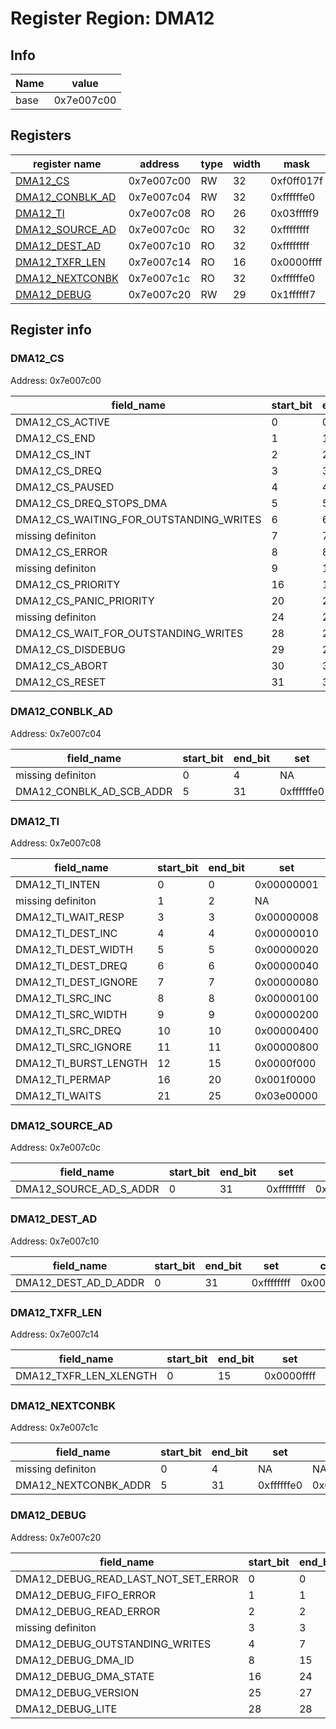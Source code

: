 # Register Region: DMA12


## Info

| Name | value |
| --- | --- |
| base | 0x7e007c00 |

## Registers

| register name | address | type | width | mask | reset |
| --- | --- | --- | --- | --- | --- |
| [DMA12_CS](#dma12_cs) | 0x7e007c00 | RW | 32 | 0xf0ff017f | 0000000000 |
| [DMA12_CONBLK_AD](#dma12_conblk_ad) | 0x7e007c04 | RW | 32 | 0xffffffe0 | 0000000000 |
| [DMA12_TI](#dma12_ti) | 0x7e007c08 | RO | 26 | 0x03fffff9 |  |
| [DMA12_SOURCE_AD](#dma12_source_ad) | 0x7e007c0c | RO | 32 | 0xffffffff |  |
| [DMA12_DEST_AD](#dma12_dest_ad) | 0x7e007c10 | RO | 32 | 0xffffffff |  |
| [DMA12_TXFR_LEN](#dma12_txfr_len) | 0x7e007c14 | RO | 16 | 0x0000ffff |  |
| [DMA12_NEXTCONBK](#dma12_nextconbk) | 0x7e007c1c | RO | 32 | 0xffffffe0 |  |
| [DMA12_DEBUG](#dma12_debug) | 0x7e007c20 | RW | 29 | 0x1ffffff7 | 0000000000 |

## Register info


### DMA12_CS
 Address: 0x7e007c00

| field_name | start_bit | end_bit | set | clear | reset |
| --- | --- | --- | --- | --- | --- |
| DMA12_CS_ACTIVE | 0 | 0 | 0x00000001 | 0xfffffffe | 0x0 |
| DMA12_CS_END | 1 | 1 | 0x00000002 | 0xfffffffd | 0x0 |
| DMA12_CS_INT | 2 | 2 | 0x00000004 | 0xfffffffb | 0x0 |
| DMA12_CS_DREQ | 3 | 3 | 0x00000008 | 0xfffffff7 | 0x0 |
| DMA12_CS_PAUSED | 4 | 4 | 0x00000010 | 0xffffffef | 0x0 |
| DMA12_CS_DREQ_STOPS_DMA | 5 | 5 | 0x00000020 | 0xffffffdf | 0x0 |
| DMA12_CS_WAITING_FOR_OUTSTANDING_WRITES | 6 | 6 | 0x00000040 | 0xffffffbf | 0x0 |
| missing definiton | 7 | 7 | NA | NA | NA |
| DMA12_CS_ERROR | 8 | 8 | 0x00000100 | 0xfffffeff | 0x0 |
| missing definiton | 9 | 15 | NA | NA | NA |
| DMA12_CS_PRIORITY | 16 | 19 | 0x000f0000 | 0xfff0ffff | 0x0 |
| DMA12_CS_PANIC_PRIORITY | 20 | 23 | 0x00f00000 | 0xff0fffff | 0x0 |
| missing definiton | 24 | 27 | NA | NA | NA |
| DMA12_CS_WAIT_FOR_OUTSTANDING_WRITES | 28 | 28 | 0x10000000 | 0xefffffff | 0x0 |
| DMA12_CS_DISDEBUG | 29 | 29 | 0x20000000 | 0xdfffffff | 0x0 |
| DMA12_CS_ABORT | 30 | 30 | 0x40000000 | 0xbfffffff | 0x0 |
| DMA12_CS_RESET | 31 | 31 | 0x80000000 | 0x7fffffff | 0x0 |

### DMA12_CONBLK_AD
 Address: 0x7e007c04

| field_name | start_bit | end_bit | set | clear | reset |
| --- | --- | --- | --- | --- | --- |
| missing definiton | 0 | 4 | NA | NA | NA |
| DMA12_CONBLK_AD_SCB_ADDR | 5 | 31 | 0xffffffe0 | 0x0000001f | 0x0 |

### DMA12_TI
 Address: 0x7e007c08

| field_name | start_bit | end_bit | set | clear | reset |
| --- | --- | --- | --- | --- | --- |
| DMA12_TI_INTEN | 0 | 0 | 0x00000001 | 0xfffffffe |  |
| missing definiton | 1 | 2 | NA | NA | NA |
| DMA12_TI_WAIT_RESP | 3 | 3 | 0x00000008 | 0xfffffff7 |  |
| DMA12_TI_DEST_INC | 4 | 4 | 0x00000010 | 0xffffffef |  |
| DMA12_TI_DEST_WIDTH | 5 | 5 | 0x00000020 | 0xffffffdf |  |
| DMA12_TI_DEST_DREQ | 6 | 6 | 0x00000040 | 0xffffffbf |  |
| DMA12_TI_DEST_IGNORE | 7 | 7 | 0x00000080 | 0xffffff7f |  |
| DMA12_TI_SRC_INC | 8 | 8 | 0x00000100 | 0xfffffeff |  |
| DMA12_TI_SRC_WIDTH | 9 | 9 | 0x00000200 | 0xfffffdff |  |
| DMA12_TI_SRC_DREQ | 10 | 10 | 0x00000400 | 0xfffffbff |  |
| DMA12_TI_SRC_IGNORE | 11 | 11 | 0x00000800 | 0xfffff7ff |  |
| DMA12_TI_BURST_LENGTH | 12 | 15 | 0x0000f000 | 0xffff0fff |  |
| DMA12_TI_PERMAP | 16 | 20 | 0x001f0000 | 0xffe0ffff |  |
| DMA12_TI_WAITS | 21 | 25 | 0x03e00000 | 0xfc1fffff |  |

### DMA12_SOURCE_AD
 Address: 0x7e007c0c

| field_name | start_bit | end_bit | set | clear | reset |
| --- | --- | --- | --- | --- | --- |
| DMA12_SOURCE_AD_S_ADDR | 0 | 31 | 0xffffffff | 0x00000000 |  |

### DMA12_DEST_AD
 Address: 0x7e007c10

| field_name | start_bit | end_bit | set | clear | reset |
| --- | --- | --- | --- | --- | --- |
| DMA12_DEST_AD_D_ADDR | 0 | 31 | 0xffffffff | 0x00000000 |  |

### DMA12_TXFR_LEN
 Address: 0x7e007c14

| field_name | start_bit | end_bit | set | clear | reset |
| --- | --- | --- | --- | --- | --- |
| DMA12_TXFR_LEN_XLENGTH | 0 | 15 | 0x0000ffff | 0xffff0000 |  |

### DMA12_NEXTCONBK
 Address: 0x7e007c1c

| field_name | start_bit | end_bit | set | clear | reset |
| --- | --- | --- | --- | --- | --- |
| missing definiton | 0 | 4 | NA | NA | NA |
| DMA12_NEXTCONBK_ADDR | 5 | 31 | 0xffffffe0 | 0x0000001f |  |

### DMA12_DEBUG
 Address: 0x7e007c20

| field_name | start_bit | end_bit | set | clear | reset |
| --- | --- | --- | --- | --- | --- |
| DMA12_DEBUG_READ_LAST_NOT_SET_ERROR | 0 | 0 | 0x00000001 | 0xfffffffe | 0x0 |
| DMA12_DEBUG_FIFO_ERROR | 1 | 1 | 0x00000002 | 0xfffffffd | 0x0 |
| DMA12_DEBUG_READ_ERROR | 2 | 2 | 0x00000004 | 0xfffffffb | 0x0 |
| missing definiton | 3 | 3 | NA | NA | NA |
| DMA12_DEBUG_OUTSTANDING_WRITES | 4 | 7 | 0x000000f0 | 0xffffff0f | 0x0 |
| DMA12_DEBUG_DMA_ID | 8 | 15 | 0x0000ff00 | 0xffff00ff | 0x0 |
| DMA12_DEBUG_DMA_STATE | 16 | 24 | 0x01ff0000 | 0xfe00ffff | 0x0 |
| DMA12_DEBUG_VERSION | 25 | 27 | 0x0e000000 | 0xf1ffffff | 0x0 |
| DMA12_DEBUG_LITE | 28 | 28 | 0x10000000 | 0xefffffff | 0x0 |

